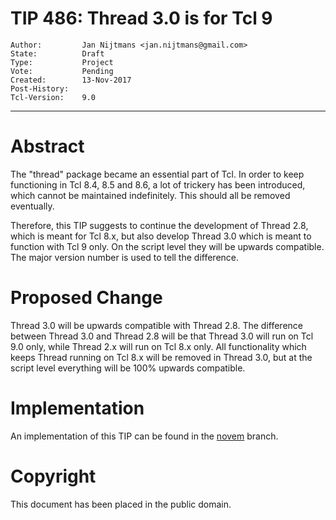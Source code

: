 # TIP 486: Thread 3.0 is for Tcl 9
	Author:         Jan Nijtmans <jan.nijtmans@gmail.com>
	State:          Draft
	Type:           Project
	Vote:           Pending
	Created:        13-Nov-2017
	Post-History:   
	Tcl-Version:    9.0
-----

# Abstract

The "thread" package became an essential part of Tcl. In order to keep functioning
in Tcl 8.4, 8.5 and 8.6, a lot of trickery has been introduced, which cannot
be maintained indefinitely. This should all be removed eventually.

Therefore, this TIP suggests to continue the development of Thread 2.8, which is
meant for Tcl 8.x, but also develop Thread 3.0 which is meant to function with
Tcl 9 only. On the script level they will be upwards compatible. The major version
number is used to tell the difference.

# Proposed Change

Thread 3.0 will be upwards compatible with Thread 2.8. The difference between Thread 3.0
and Thread 2.8 will be that Thread 3.0 will run on Tcl 9.0 only, while Thread 2.x will
run on Tcl 8.x only. All functionality which keeps Thread running on Tcl 8.x will be
removed in Thread 3.0, but at the script level everything will be 100% upwards compatible.

# Implementation

An implementation of this TIP can be found in the [novem](https://core.tcl.tk/thread/timeline?r=novem) branch.

# Copyright

This document has been placed in the public domain.
